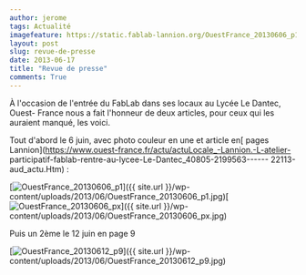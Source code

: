 ```yaml
---
author: jerome
tags: Actualité
imagefeature: https://static.fablab-lannion.org/OuestFrance_20130606_p1.jpg
layout: post
slug: revue-de-presse
date: 2013-06-17
title: "Revue de presse"
comments: True
---
```

À l'occasion de l'entrée du FabLab dans ses locaux au Lycée Le Dantec, Ouest-
France nous a fait l'honneur de deux articles, pour ceux qui les auraient
manqué, les voici.

Tout d'abord le 6 juin, avec photo couleur en une et article en[ pages
Lannion](https://www.ouest-france.fr/actu/actuLocale_-Lannion.-L-atelier-
participatif-fablab-rentre-au-lycee-Le-Dantec_40805-2199563------
22113-aud_actu.Htm) :

[![OuestFrance_20130606_p1](https://static.fablab-lannion.org/OuestFrance_20130606_p1-300x235.jpg)]({{ site.url }}/wp-
content/uploads/2013/06/OuestFrance_20130606_p1.jpg)[![OuestFrance_20130606_px](https://static.fablab-lannion.org/OuestFrance_20130606_px-300x252.jpg)]({{ site.url }}/wp-content/uploads/2013/06/OuestFrance_20130606_px.jpg)

Puis un 2ème le 12 juin en page 9

[![OuestFrance_20130612_p9](https://static.fablab-lannion.org/OuestFrance_20130612_p9-300x221.jpg)]({{ site.url }}/wp-content/uploads/2013/06/OuestFrance_20130612_p9.jpg)


